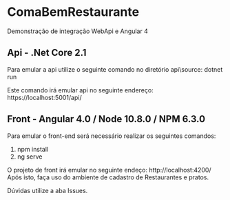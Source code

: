 # ComaBemRestaurante
Demonstração de integração WebApi e Angular 4

## Api - .Net Core 2.1
Para emular a api utilize o seguinte comando no diretório api\source:
dotnet run 

Este comando irá emular api no seguinte endereço: https://localhost:5001/api/

## Front - Angular 4.0 / Node 10.8.0 / NPM 6.3.0
Para emular o front-end será necessário realizar os seguintes comandos:

1) npm install 
2) ng serve

O projeto de front irá emular no seguinte endeço: http://localhost:4200/
Após isto, faça uso do ambiente de cadastro de Restaurantes e pratos.

Dúvidas utilize a aba Issues.

